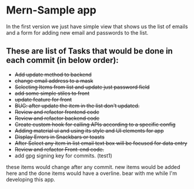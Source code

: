 # Mern-Sample app

In the first version we just have simple view that shows us the list of emails and a form for adding new email and passwords to the list.



## These are list of Tasks that would be done in each commit (in below order):

- ~~Add update method to backend~~
- ~~change email address to a mask~~  
- ~~Selecting Items from list and update just password field~~
- ~~add some simple stiles to front~~
- ~~update feature for front~~
- ~~BUG: after update the item in the list don't updated.~~
- ~~Review and refactor frontend code~~
- ~~Review and refactor backend code~~
- ~~Create custom hook for calling APIs according to a specific config~~
- ~~Adding material ui and using its style and UI elements for app~~
- ~~Display Errors in Snackbars or toasts~~
- ~~After Select any item in list email text box will be focused for data entry~~
- ~~Review and refactor Front-end code.~~
- add gpg signing key for commits. (test1)

these items would change after any commit. new items would be added here and the done items would have a overline.
bear with me while I'm developing this app.
